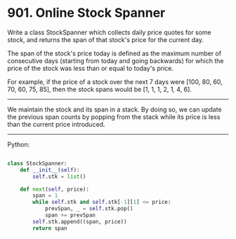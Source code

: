 # 901. Online Stock Spanner

Write a class StockSpanner which collects daily price quotes for some stock,
and returns the span of that stock's price for the current day.

The span of the stock's price today is defined as the maximum number of
consecutive days (starting from today and going backwards) for which the price
of the stock was less than or equal to today's price.

For example, if the price of a stock over the next 7 days were [100, 80, 60,
70, 60, 75, 85], then the stock spans would be [1, 1, 1, 2, 1, 4, 6].

---

We maintain the stock and its span in a stack. By doing so, we can update the
previous span counts by popping from the stack while its price is less than the
current price introduced.

---

Python:

```python

class StockSpanner:
    def __init__(self):
        self.stk = list()

    def next(self, price):
        span = 1
        while self.stk and self.stk[-1][1] <= price:
            prevSpan, _ = self.stk.pop()
            span += prevSpan
        self.stk.append((span, price))
        return span
```
